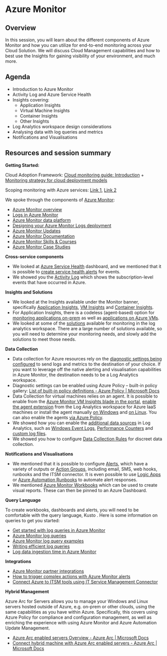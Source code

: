 # Azure Monitor

## Overview

In this session, you will learn about the different components of Azure Monitor and how you can utilize for end-to-end monitoring across your Cloud Solution. We will discuss Cloud Management capabilities and how to best use the Insights for gaining visibility of your environment, and much more.

## Agenda

* Introduction to Azure Monitor
* Activity Log and Azure Service Health
* Insights covering:
    * Application Insights
    * Virtual Machine Insights
    * Container Insights
    * Other Insights
* Log Analytics workspace design considerations
* Analysing data with log queries and metrics
* Notifications and Visualisations


## Resources and session summary

**Getting Started:**

Cloud Adoption Framework: [Cloud monitoring guide: Introduction](https://docs.microsoft.com/en-gb/azure/cloud-adoption-framework/manage/monitor/) + [Monitoring strategy for cloud deployment models](https://docs.microsoft.com/en-us/azure/cloud-adoption-framework/manage/monitor/cloud-models-monitor-overview)

Scoping monitoring with Azure services: [Link 1](http://contoso.se/blog/?p=4662), [Link 2](https://cloudbunnies.wordpress.com/2020/04/14/scoping-monitoring-with-azure-services/)

We spoke through the components of [Azure Monitor](https://docs.microsoft.com/en-us/azure/azure-monitor/overview):

*   [Azure Monitor overview](https://docs.microsoft.com/en-us/azure/azure-monitor/overview)
*   [Logs in Azure Monitor](https://docs.microsoft.com/en-us/azure/azure-monitor/platform/data-platform-logs)
*   [Azure Monitor data platform](https://docs.microsoft.com/en-us/azure/azure-monitor/platform/data-platform)
*   [Designing your Azure Monitor Logs deployment](https://docs.microsoft.com/en-us/azure/azure-monitor/platform/design-logs-deployment)
* [Azure Monitor Updates](https://aka.ms/azmonupdates)
* [Azure Monitor Documentation](https://aka.ms/MonitoringDocs)
* [Azure Monitor Skills & Courses](https://aka.ms/AzMonSkills)
* [Azure Monitor Case Studies](https://aka.ms/AzMonStories)

**Cross-service components**

*   We looked at [Azure Service Health](https://docs.microsoft.com/en-us/azure/service-health/) dashboard, and we mentioned that it is possible to [create service health alerts](https://docs.microsoft.com/en-us/azure/service-health/alerts-activity-log-service-notifications-portal?toc=%2Fazure%2Fservice-health%2Ftoc.json) for events.
*   We showed you the [Activity Log](https://docs.microsoft.com/en-us/azure/azure-monitor/essentials/activity-log) which shows the subscription-level events that have occurred in Azure.

**Insights and Solutions**

*   We looked at the Insights available under the Monitor banner, specifically [Application Insights](https://docs.microsoft.com/en-us/azure/azure-monitor/app/app-insights-overview), [VM Insights](https://docs.microsoft.com/en-gb/azure/azure-monitor/insights/vminsights-overview) and [Container Insights](https://docs.microsoft.com/en-gb/azure/azure-monitor/insights/container-insights-overview).
*   For Application Insights, there is a codeless (agent-based) option for [monitoring applications on-prem](https://docs.microsoft.com/en-us/azure/azure-monitor/app/status-monitor-v2-overview) as well as [applications on Azure VMs](https://docs.microsoft.com/en-us/azure/azure-monitor/app/azure-vm-vmss-apps).
*   We looked at some of the [solutions](https://docs.microsoft.com/en-us/azure/azure-monitor/insights/solutions?tabs=portal) available for monitoring in the log analytics workspace. There are a large number of solutions available, so you will need to determine your monitoring needs, and slowly add the solutions to meet those needs.

**Data Collection**

*   Data collection for Azure resources rely on the [diagnostic settings being configured](https://docs.microsoft.com/en-us/azure/azure-monitor/platform/diagnostic-settings) to send logs and metrics to the destination of your choice. If you want to leverage off the native alerting and visualisation capabilities in Azure Monitor, the destination needs to be a Log Analytics workspace.
*   Diagnostic settings can be enabled using Azure Policy – built-in policy gallery: [List of built-in policy definitions - Azure Policy | Microsoft Docs](https://docs.microsoft.com/en-us/azure/governance/policy/samples/built-in-policies#monitoring)
*   Data Collection for virtual machines relies on an agent. It is possible to enable from the [Azure Monitor VM Insights blade in the portal](https://docs.microsoft.com/en-us/azure/azure-monitor/insights/vminsights-enable-single-vm), [enable the agent extension](https://docs.microsoft.com/en-us/azure/azure-monitor/vm/quick-collect-azurevm#enable-the-log-analytics-vm-extension) from the Log Analytics workspace for Azure IaaS machines or install the agent manually [on Windows](https://docs.microsoft.com/en-us/azure/azure-monitor/vm/quick-collect-windows-computer#install-the-agent-for-windows) and [on Linux](https://docs.microsoft.com/en-us/azure/virtual-machines/extensions/oms-linux?toc=/azure/azure-monitor/toc.json). You can also enable the agents [via Azure Policy](https://docs.microsoft.com/en-us/azure/azure-monitor/insights/vminsights-enable-at-scale-policy?toc=/azure/governance/policy/toc.json&bc=/azure/governance/policy/breadcrumb/toc.json).
*   We showed how you can enable the [additional data sources](https://docs.microsoft.com/en-gb/azure/azure-monitor/agents/agent-data-sources) in Log Analytics, such as [Windows Event Logs](https://docs.microsoft.com/en-gb/azure/azure-monitor/agents/data-sources-windows-events), [Performance Counters](hhttps://docs.microsoft.com/en-gb/azure/azure-monitor/agents/data-sources-performance-counters) and [custom log files](https://docs.microsoft.com/en-gb/azure/azure-monitor/agents/data-sources-custom-logs).
* We showed you how to configure [Data Collection Rules](https://docs.microsoft.com/en-gb/azure/azure-monitor/agents/data-collection-rule-azure-monitor-agent) for discreet data collection.

**Notifications and Visualisations**

*   We mentioned that it is possible to configure [Alerts](https://docs.microsoft.com/en-us/azure/azure-monitor/alerts/alerts-overview), which have a variety of outputs or [Action Groups](https://docs.microsoft.com/en-us/azure/azure-monitor/alerts/action-groups), including email, SMS, web hooks, runbooks and the ITSM connector. It is even possible to use [Logic Apps](https://docs.microsoft.com/en-gb/azure/azure-monitor/app/automate-with-logic-apps) or [Azure Automation Runbooks](https://azure.microsoft.com/en-us/blog/using-azure-automation-to-take-actions-on-azure-alerts/) to automate alert responses.
*   We mentioned [Azure Monitor Workbooks](https://docs.microsoft.com/en-us/azure/azure-monitor/platform/workbooks-overview) which can be used to create visual reports. These can then be pinned to an Azure Dashboard.

**Query Language**

To create workbooks, dashboards and alerts, you will need to be comfortable with the query language, Kusto . Here is some information on queries to get you started:

*   [Get started with log queries in Azure Monitor](https://docs.microsoft.com/en-us/azure/azure-monitor/log-query/get-started-queries)
*   [Azure Monitor log queries](https://docs.microsoft.com/en-us/azure/azure-monitor/log-query/query-language)
*   [Azure Monitor log query examples](https://docs.microsoft.com/en-us/azure/azure-monitor/log-query/examples)
*   [Writing efficient log queries](https://docs.microsoft.com/en-us/azure/azure-monitor/log-query/log-query-performance)
*   [Log data ingestion time in Azure Monitor](https://docs.microsoft.com/en-us/azure/azure-monitor/platform/data-ingestion-time)

**Integrations**

*   [Azure Monitor partner integrations](https://docs.microsoft.com/en-us/azure/azure-monitor/platform/partners)
*   [How to trigger complex actions with Azure Monitor alerts](https://docs.microsoft.com/en-us/azure/azure-monitor/platform/action-groups-logic-app)
*   [Connect Azure to ITSM tools using IT Service Management Connector](https://docs.microsoft.com/en-us/azure/azure-monitor/platform/itsmc-overview)

**Hybrid Management**

Azure Arc for Servers allows you to manage your Windows and Linux servers hosted outside of Azure, e.g. on-prem or other clouds, using the same capabilities as you have within Azure. Specifically, this covers using Azure Policy for compliance and configuration management, as well as enriching the experience with using Azure Monitor and Azure Automation Update Management.

*   [Azure Arc enabled servers Overview - Azure Arc | Microsoft Docs](https://docs.microsoft.com/en-us/azure/azure-arc/servers/overview)
*   [Connect hybrid machine with Azure Arc enabled servers - Azure Arc | Microsoft Docs](https://docs.microsoft.com/en-us/azure/azure-arc/servers/learn/quick-enable-hybrid-vm)
